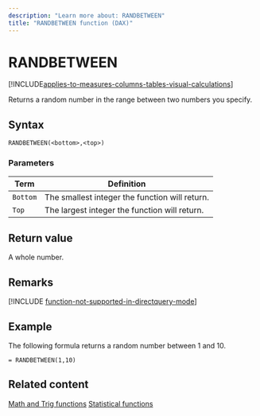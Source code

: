 ```yaml
---
description: "Learn more about: RANDBETWEEN"
title: "RANDBETWEEN function (DAX)"
---
```

# RANDBETWEEN

[!INCLUDE[applies-to-measures-columns-tables-visual-calculations](includes/applies-to-measures-columns-tables-visual-calculations.md)]

Returns a random number in the range between two numbers you specify.

## Syntax

```dax
RANDBETWEEN(<bottom>,<top>)
```

### Parameters

|Term|Definition|
|--------|--------------|
|`Bottom`|The smallest integer the function will return.|
|`Top`|The largest integer the function will return.|

## Return value

A whole number.

## Remarks

[!INCLUDE [function-not-supported-in-directquery-mode](includes/function-not-supported-in-directquery-mode.md)]

## Example

The following formula returns a random number between 1 and 10.

```dax
= RANDBETWEEN(1,10)
```

## Related content

[Math and Trig functions](math-and-trig-functions-dax.md)
[Statistical functions](statistical-functions-dax.md)
